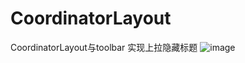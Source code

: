 # CoordinatorLayout
CoordinatorLayout与toolbar 实现上拉隐藏标题
![image](https://github.com/balckban/CoordinatorLayout/1.gif) 